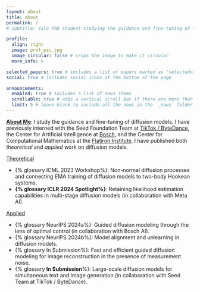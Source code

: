 ```yaml
---
layout: about
title: about
permalink: /
# subtitle: Yale PhD student studying the guidance and fine-tuning of <a href='#'>diffusion models</a>.

profile:
  align: right
  image: prof_pic.jpg
  image_circular: false # crops the image to make it circular
  more_info: >

selected_papers: true # includes a list of papers marked as "selected={true}"
social: true # includes social icons at the bottom of the page

announcements:
  enabled: true # includes a list of news items
  scrollable: true # adds a vertical scroll bar if there are more than 3 news items
  limit: 5 # leave blank to include all the news in the `_news` folder
---
```


<u><b>About Me</b></u>: I study the guidance and fine-tuning of diffusion models. I have previously interned with the Seed Foundation Team at <a href='https://team.doubao.com/en/topseed'>TikTok / ByteDance</a>, the Center for Artificial Intelligence at <a href='https://www.bosch-ai.com'>Bosch</a>, and the Center for Computational Mathematics at the <a href='https://www.simonsfoundation.org/flatiron/center-for-computational-mathematics/'>Flatiron Institute</a>. I have published both <i>theoretical</i> and <i>applied</i> work on diffusion models.

<u>Theoretical</u>
<ul>
<li>{% glossary ICML 2023 Workshop%}: Non-normal diffusion processes and connecting EMA training of diffusion models to two-body Hookean systems.</li>
<li><b>{% glossary ICLR 2024 Spotlight%}</b>: Retaining likelihood estimation capabilities in multi-stage diffusion models (in collaboration with Meta AI).</li>
</ul>

<u>Applied</u>
<ul>
<li>{% glossary NeurIPS 2024a%}: Guided diffusion modeling through the lens of optimal control (in collaboration with Bosch AI).
<li>{% glossary NeurIPS 2024b%}: Model alignment and unlearning in diffusion models.</li>
<li>{% glossary In Submission%}: Fast and efficient guided diffusion modeling for image reconstruction in the presence of measurement noise.</li>
<li>{% glossary <b>In Submission</b>%}: Large-scale diffusion models for simultaneous text and image generation (in collaboration with Seed Team at TikTok / ByteDance).</li>
<!-- </ul> -->